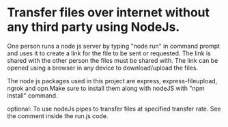# Transfer files over internet without any third party using NodeJs.

One person runs a node js server by typing "node run" in command prompt and uses it to create a link for the file to be sent or requested.
The link is shared with the other person the files must be shared with.
The link can be opened using a browser in any device to download/upload the files.

The node js packages used in this project are express, express-fileupload, ngrok and opn.Make sure to install them along with nodeJS with "npm install" command.

optional:
To use nodeJs pipes to transfer files at specified transfer rate. See the comment inside the run.js code.


